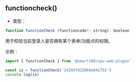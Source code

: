 ## functioncheck()
+ 类型：

```js
function functionCheck (functioncode?: string): boolean
```

用于校验当前登录人是否拥有某个表单/功能点的权限。

示例：
```js
import { functionCheck } from '@smart100/spu-web-plugin'

const is = functionCheck('1429379220684842752')
console.log(is)
```
